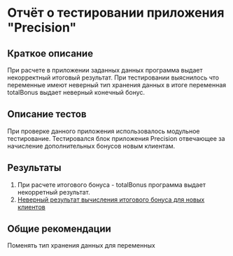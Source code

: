 # Отчёт о тестировании приложения "Precision"

## Краткое описание

При расчете в приложении заданных данных программа выдает некорректный итоговый результат. При тестировании выяснилось что переменные имеют неверный тип хранения данных в итоге переменная totalBonus выдает неверный конечный бонус.

## Описание тестов

При проверке данного приложения использовалось модульное тестирование. Тестировался блок приложения Precision отвечающее за начисление дополнительных бонусов новым клиентам. 

## Результаты

1. При расчете итогового бонуса - totalBonus программа выдает некорретный результат.
2. [
Неверный результат вычисления итогового бонуса для новых клиентов](https://github.com/MiraDave/Precision/issues/1#issue-702992669)

## Общие рекомендации

Поменять тип хранения данных для переменных 